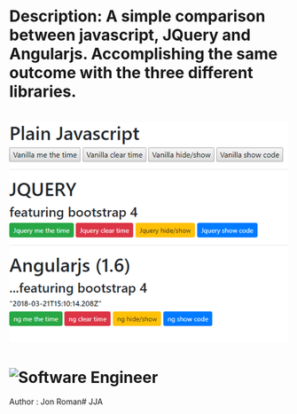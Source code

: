 # Description: A simple comparison between javascript, JQuery and Angularjs. Accomplishing the same outcome with the three different libraries.

# ![View](https://github.com/jonroman/JJA/blob/master/screenshots/JJAscreenshot.PNG "Map App Form")

# ![Software Engineer](https://github.com/jonroman/JJA/blob/master/screenshots/headshot.PNG "Jon Roman")
Author : Jon Roman#   J J A 
 
 
